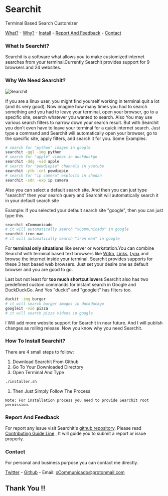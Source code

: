 # Searchit  
Terminal Based Search Customizer

[What?](#what-is-Searchit) - [Why?](#why-we-need-Searchit) -
[Install](#how-to-install-Searchit) - [Report And Feedback](#report-and-feedback) - [Contact](#contact)
### What Is Searchit?
Searchit is a software what allows you to make customized internet searches from your terminal.Currently Searchit provides support for 9 browsers and 24 websites.

### Why We Need Searchit?
![Searchit](https://i.ibb.co/CwYVshJ/gifout.gif"Searchit")

If you are a linux user, you might find yourself working in terminal quit a lot (and its very good). Now imagine how many times you had to search something and you had to leave your terminal, open your browser, go to a specific site, search whatever you wanted to search.
Also You may use various search filters to narrow down your search result.
But with Searchit you don't even have to leave your terminal for a quick internet search. Just type a command and Searchit will automatically open your browser, go to the specific site, apply filters, and search it for you.
Some Examples:

```bash
# search for "python" images in google
searchit -ggl -img python
# search for "apple" videos in duckduckgo
searchit -ddg -vid apple
# search for "pewdiepie" channels in youtube
searchit -ytb -cnl pewdiepie
# search for "ip camera" exploits in shodan
searchit -sdn -exp ip camera
```
Also you can select a default search site. And then you can just type "searchit" then your search query and Searchit will automatically search it in your default search site

Example: If you selected your default search site "google", then you can just type this.

```Bash
searchit xCommunicado
# it will automatically search "xCommunicado" in google
searchit iron man
# it will automatically search "iron man" in google
```
For **terminal only situations** like server or workstation.You can combine Searchit with terminal based text browsers like [W3m](http://w3m.sourceforge.net/), [Links](http://www.jikos.cz/~mikulas/links//), [Lynx](https://lynx.browser.org/) and browse the internet inside your terminal. Searchit provides supports for these 3 text based web browsers. Just set your desire one as default browser and you are good to go.

Last but not least for **too much shortcut lovers** Searchit also has two predefined custom commands for instant search in Google and DuckDuckGo.
And Yes "duckit" and "googleit" has filters too.

```Bash
duckit -img burger
# it will search burger images in duckduckgo
googleit -vid pizza
# it will search pizza videos in google
```
I Will add more website support for Searchit in near future.
And I will publish changes as rolling release.
Now you know why you need Searchit.

### How To Install Searchit?

There are 4 small steps to follow:
1. Download Searchit From Github
1. Go To Your Downloaded Directory
1. Open Terminal And Type
```Bash
./installer.sh
```
1. Then Just Simply Follow The Process

`Note: For installation process you need to provide Searchit root permission.
`

### Report And Feedback

For report any issue visit Searchit's [github repository](https://github.com/xCommunicado/Searchit). Please read [Contributing Guide Line](https://github.com/xCommunicado/Searchit/blob/maintain/CONTRIBUTING.md) , It will guide you to submit a report or issue properly.


### Contact

For personal and business purpose you can contact me directly.

[Twitter](https://twitter.com/xCommunicado) - [Github](https://github.com/xCommunicado) - Email: xCommunicado@protonmail.com

## Thank You !!
